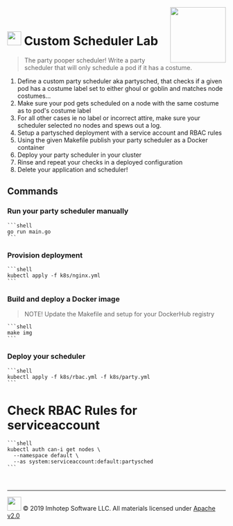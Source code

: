<img src="../assets/k8sland.png" align="right" width="128" height="auto"/>

<br/>

# <img src="../assets/lab.png" width="32" height="auto"/> Custom Scheduler Lab

> The party pooper scheduler! Write a party scheduler that will only schedule
> a pod if it has a costume.

1. Define a custom party scheduler aka partysched, that checks if a given pod
   has a costume label set to either ghoul or goblin and matches node costumes...
2. Make sure your pod gets scheduled on a node with the same costume as to pod's costume label
3. For all other cases ie no label or incorrect attire, make sure your scheduler
   selected no nodes and spews out a log.
4. Setup a partysched deployment with a service account and RBAC rules
5. Using the given Makefile publish your party scheduler as a Docker container
6. Deploy your party scheduler in your cluster
7. Rinse and repeat your checks in a deployed configuration
8. Delete your application and scheduler!

## Commands

### Run your party scheduler manually

    ```shell
    go run main.go
    ```

### Provision deployment

    ```shell
    kubectl apply -f k8s/nginx.yml
    ```

### Build and deploy a Docker image

  > NOTE! Update the Makefile and setup for your DockerHub registry

    ```shell
    make img
    ```

### Deploy your scheduler

    ```shell
    kubectl apply -f k8s/rbac.yml -f k8s/party.yml
    ```

# Check RBAC Rules for serviceaccount

    ```shell
    kubectl auth can-i get nodes \
      --namespace default \
      --as system:serviceaccount:default:partysched
    ```

<br/>

---
<img src="../assets/imhotep_logo.png" width="32" height="auto"/> © 2019 Imhotep Software LLC.
All materials licensed under [Apache v2.0](http://www.apache.org/licenses/LICENSE-2.0)
